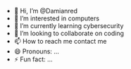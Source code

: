 - 👋 Hi, I’m @Damianred
- 👀 I’m interested in computers
- 🌱 I’m currently learning cybersecurity 
- 💞️ I’m looking to collaborate on coding
- 📫 How to reach me contact me 
- 😄 Pronouns: ...
- ⚡ Fun fact: ...

<!---
Damianred/Damianred is a ✨ special ✨ repository because its `README.md` (this file) appears on your GitHub profile.
You can click the Preview link to take a look at your changes.
--->
